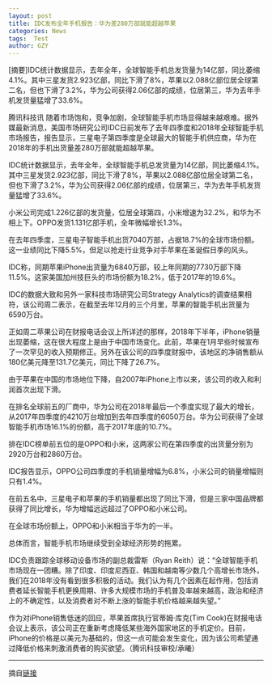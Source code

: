 ```yaml
---
layout: post
title: IDC发布全年手机报告：华为差280万部就能超越苹果
categories: News
tags:  Test
author: GZY
---
```


[摘要]IDC统计数据显示，去年全年，全球智能手机总发货量为14亿部，同比萎缩4.1%。其中三星发货2.923亿部，同比下滑了8%，苹果以2.088亿部位居全球第二名，但也下滑了3.2%，华为公司获得2.06亿部的成绩，位居第三，华为去年手机发货量猛增了33.6%。

腾讯科技讯 随着市场饱和，竞争加剧，全球智能手机市场显得越来越艰难。据外媒最新消息，美国市场研究公司IDC日前发布了去年四季度和2018年全球智能手机市场报告，报告显示，三星电子第四季度是全球最大的智能手机供应商，华为在2018年的手机出货量差280万部就能超越苹果。

IDC统计数据显示，去年全年，全球智能手机总发货量为14亿部，同比萎缩4.1%。其中三星发货2.923亿部，同比下滑了8%，苹果以2.088亿部位居全球第二名，但也下滑了3.2%，华为公司获得2.06亿部的成绩，位居第三，华为去年手机发货量猛增了33.6%。

小米公司完成1.226亿部的发货量，位居全球第四，小米增速为32.2%，和华为不相上下。OPPO发货1.131亿部手机，全年微幅增长1.3%。

在去年四季度，三星电子智能手机出货7040万部，占据18.7%的全球市场份额。这一业绩同比下降5.5%，但足以抢走行业竞争对手苹果在圣诞假日季的风头。

IDC称，同期苹果iPhone出货量为6840万部，较上年同期的7730万部下降11.5%。这家美国加州技巨头的市场份额为18.2%，低于2017年的19.6%。

IDC的数据大致和另外一家科技市场研究公司Strategy Analytics的调查结果相符，该公司周二表示，在截至去年12月的三个月里，苹果的智能手机出货量为6590万台。

正如周二苹果公司在财报电话会议上所详述的那样，2018年下半年，iPhone销量出现萎缩，这在很大程度上是由于中国市场变化。此前，苹果在1月早些时候宣布了一次罕见的收入预期修正。另外在该公司的四季度财报中，该地区的净销售额从180亿美元降至131.7亿美元，同比下降了26.7%。

由于苹果在中国的市场地位下降，自2007年iPhone上市以来，该公司的收入和利润首次出现下滑。

在排名全球前五的厂商中，华为公司在2018年最后一个季度实现了最大的增长，从2017年四季度的4210万台增加到去年四季度的6050万台。华为公司获得了全球智能手机市场16.1%的份额，高于2017年底的10.7%。

排在IDC榜单前五位的是OPPO和小米，这两家公司在第四季度的出货量分别为2920万台和2860万台。

IDC报告显示，OPPO公司四季度的手机销量增幅为6.8%，小米公司的销量增幅则只有1.4%。

在前五名中，三星电子和苹果的手机销量都出现了同比下滑，但是三家中国品牌都获得了同比增长，华为增幅远远超过了OPPO和小米公司。

在全球市场份额上，OPPO和小米相当于华为的一半。

总体而言，智能手机市场继续受到全球经济形势的拖累。

IDC负责跟踪全球移动设备市场的副总裁雷斯（Ryan Reith）说：“全球智能手机市场现在一团糟。除了印度、印度尼西亚、韩国和越南等少数几个高增长市场外，我们在2018年没有看到很多积极的活动。我们认为有几个因素在起作用，包括消费者延长智能手机更换周期、许多大规模市场的手机普及率越来越高，政治和经济上的不确定性，以及消费者对不断上涨的智能手机价格越来越失望。”

作为对iPhone销售低迷的回应，苹果首席执行官蒂姆·库克(Tim Cook)在财报电话会议上表示，该公司正在重新考虑降低某些海外国家地区的手机定价。目前，iPhone的价格是以美元为基础的，但这一点可能会发生变化，因为该公司希望通过降低价格来刺激消费者的购买欲望。（腾讯科技审校/承曦）

*****

摘自[链接](http://tech.qq.com/a/20190131/003667.htm)